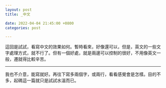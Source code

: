 ```yaml
---
layout: post
title: _中文

date: 2022-04-04 21:45:00 +0800
categories: post

---
```


這回是試試，看寫中文的效果如何。暫時看來，好像還可以，但是，英文的一些文字處理方式，就不行了。但有一個好處，就是兩邊可以控制的很好，不用像英文一般，遷就得比較辛苦。

---


我也不介意，能寫就好。再往下寫多兩個字，或兩行，看看感覺會是怎樣。目的不多，起碼這一篇就只是試試水溫而已。



